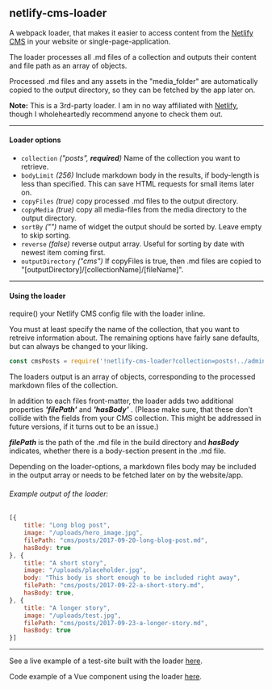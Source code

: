 ## netlify-cms-loader

A webpack loader, that makes it easier to access content from the [Netlify CMS](https://www.netlifycms.org/) in your website or single-page-application.

The loader processes all .md files of a collection and outputs their content and file path as an array of objects.

Processed .md files and any assets in the "media_folder" are automatically copied to the output directory, so they can be fetched by the app later on.

**Note:** This is a 3rd-party loader. I am in no way affiliated with [Netlify](https://www.netlify.com/), though I wholeheartedly recommend anyone to check them out.

---
#### Loader options

* ```collection``` *("posts", **required**)* Name of the collection you want to retrieve.
* ```bodyLimit``` *(256)* Include markdown body in the results, if body-length is less than specified. This can save HTML requests for small items later on.
* ```copyFiles``` *(true)* copy processed .md files to the output directory.
* ```copyMedia``` *(true)* copy all media-files from the media directory to the output directory.
* ```sortBy``` *("")* name of widget the output should be sorted by. Leave empty to skip sorting.
* ```reverse``` *(false)* reverse output array. Useful for sorting by date with newest item coming first.
* ```outputDirectory``` *("cms")* If copyFiles is true, then .md files are copied to "[outputDirectory]/[collectionName]/[fileName]".

---
#### Using the loader
require() your Netlify CMS config file with the loader inline.

You must at least specify the name of the collection, that you want to retreive information about. The remaining options have fairly sane defaults, but can always be changed to your liking.

```javascript
const cmsPosts = require('!netlify-cms-loader?collection=posts!../admin/config.yml')
```

The loaders output is an array of objects, corresponding to the processed markdown files of the collection.

In addition to each files front-matter, the loader adds two additional properties ***'filePath'*** and ***'hasBody'*** . (Please make sure, that these don't collide with the fields from your CMS collection. This might be addressed in future versions, if it turns out to be an issue.)

***filePath*** is the path of the .md file in the build directory and ***hasBody*** indicates, whether there is a body-section present in the .md file.

Depending on the loader-options, a markdown files body may be included in the output array or needs to be fetched later on by the website/app.

###### Example output of the loader:
```javascript
[{
	title: "Long blog post",
	image: "/uploads/hero_image.jpg",
	filePath: "cms/posts/2017-09-20-long-blog-post.md",
	hasBody: true
}, {
	title: "A short story",
	image: "/uploads/placeholder.jpg",
	body: "This body is short enough to be included right away",
	filePath: "cms/posts/2017-09-22-a-short-story.md",
	hasBody: true,
}, {
	title: "A longer story",
	image: "/uploads/test.jpg",
	filePath: "cms/posts/2017-09-23-a-longer-story.md",
	hasBody: true
}]
```

---
See a live example of a test-site built with the loader [here](https://netlify-cms-loader.netlify.com/).

Code example of a Vue component using the loader [here](https://github.com/Nocory/netlify_cms/blob/master/src/components/cms.vue).